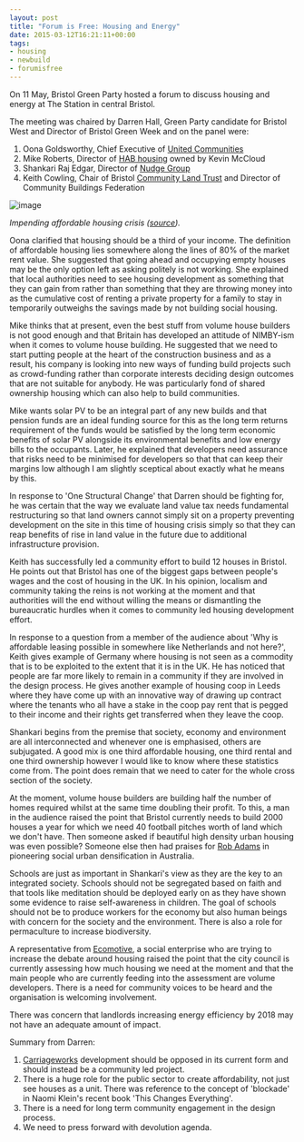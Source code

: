 ```yaml
---
layout: post
title: "Forum is Free: Housing and Energy"
date: 2015-03-12T16:21:11+00:00
tags:
- housing
- newbuild
- forumisfree
---
```


On 11 May, Bristol Green Party hosted a forum to discuss housing and energy at The Station in central Bristol.

The meeting was chaired by Darren Hall, Green Party candidate for Bristol West and Director of Bristol Green Week and on the panel were:

1. Oona Goldsworthy, Chief Executive of [United Communities][united-communities]
2. Mike Roberts, Director of [HAB housing][hab-housing] owned by Kevin McCloud
3. Shankari Raj Edgar, Director of [Nudge Group][nudge-group]
4. Keith Cowling, Chair of Bristol [Community Land Trust][community-land-trust] and Director of Community Buildings Federation

![image][new-build]

_Impending affordable housing crisis ([source][housing-crisis])._

Oona clarified that housing should be a third of your income. The definition of affordable housing lies somewhere along the lines of 80% of the market rent value. She suggested that going ahead and occupying empty houses may be the only option left as asking politely is not working. She explained that local authorities need to see housing development as something that they can gain from rather than something that they are throwing money into as the cumulative cost of renting a private property for a family to stay in temporarily outweighs the savings made by not building social housing.

Mike thinks that at present, even the best stuff from volume house builders is not good enough and that Britain has developed an attitude of NIMBY-ism when it comes to volume house building. He suggested that we need to start putting people at the heart of the construction business and as a result, his company is looking into new ways of funding build projects such as crowd-funding rather than corporate interests deciding design outcomes that are not suitable for anybody. He was particularly fond of shared ownership housing which can also help to build communities. 

Mike wants solar PV to be an integral part of any new builds and that pension funds are an ideal funding source for this as the long term returns requirement of the funds would be satisfied by the long term economic benefits of solar PV alongside its environmental benefits and low energy bills to the occupants. Later, he explained that developers need assurance that risks need to be minimised for developers so that that can keep their margins low although I am slightly sceptical about exactly what he means by this.

In response to 'One Structural Change' that Darren should be fighting for, he was certain that the way we evaluate land value tax needs fundamental restructuring so that land owners cannot simply sit on a property preventing development on the site in this time of housing crisis simply so that they can reap benefits of rise in land value in the future due to additional infrastructure provision.

Keith has successfully led a community effort to build 12 houses in Bristol. He points out that Bristol has one of the biggest gaps between people's wages and the cost of housing in the UK. In his opinion, localism and community taking the reins is not working at the moment and that authorities will the end without willing the means or dismantling the bureaucratic hurdles when it comes to community led housing development effort. 

In response to a question from a member of the audience about 'Why is affordable leasing possible in somewhere like Netherlands and not here?', Keith gives example of Germany where housing is not seen as a commodity that is to be exploited to the extent that it is in the UK. He has noticed that people are far more likely to remain in a community if they are involved in the design process. He gives another example of housing coop in Leeds where they have come up with an innovative way of drawing up contract where the tenants who all have a stake in the coop pay rent that is pegged to their income and their rights get transferred when they leave the coop.

Shankari begins from the premise that society, economy and environment are all interconnected and whenever one is emphasised, others are subjugated. A good mix is one third affordable housing, one third rental and one third ownership however I would like to know where these statistics come from. The point does remain that we need to cater for the whole cross section of the society.

At the moment, volume house builders are building half the number of homes required whilst at the same time doubling their profit. To this, a man in the audience raised the point that Bristol currently needs to build 2000 houses a year for which we need 40 football pitches worth of land which we don't have. Then someone asked if beautiful high density urban housing was even possible? Someone else then had praises for [Rob Adams][rob-adams] in pioneering social urban densification in Australia.

Schools are just as important in Shankari's view as they are the key to an integrated society. Schools should not be segregated based on faith and that tools like meditation should be deployed early on as they have shown some evidence to raise self-awareness in children. The goal of schools should not be to produce workers for the economy but also human beings with concern for the society and the environment. There is also a role for permaculture to increase biodiversity.

A representative from [Ecomotive][ecomotive], a social enterprise who are trying to increase the debate around housing raised the point that the city council is currently assessing how much housing we need at the moment and that the main people who are currently feeding into the assessment are volume developers. There is a need for community voices to be heard and the organisation is welcoming involvement.

There was concern that landlords increasing energy efficiency by 2018 may not have an adequate amount of impact.

Summary from Darren:

1. [Carriageworks][carriageworks] development should be opposed in its current form and should instead be a community led project.
2. There is a huge role for the public sector to create affordability, not just see houses as a unit. There was reference to the concept of 'blockade' in Naomi Klein's recent book 'This Changes Everything'.
3. There is a need for long term community engagement in the design process.
4. We need to press forward with devolution agenda.

[united-communities]: http://unitedcommunities.org.uk
[new-build]: /images/new_build.jpg
[hab-housing]: http://www.habhousing.co.uk
[nudge-group]: http://nudgegroup.com
[community-land-trust]: http://bristolclt.org.uk/
[housing-crisis]: http://www.architectsjournal.co.uk/pictures/636xAny/5/8/0/1309580_affordable_new_builds.jpg
[rob-adams]: http://en.wikipedia.org/wiki/Rob_Adams_(architect)
[ecomotive]: http://www.ecomotive.org
[carriageworks]: http://carriageworks.org.uk/proposals/fifth-capital-planning-application/making-an-objection/
